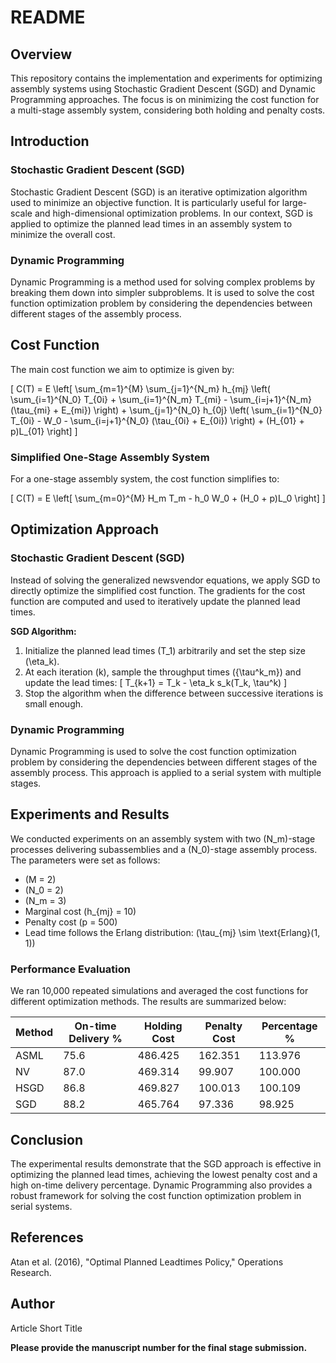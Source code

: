 # README

## Overview

This repository contains the implementation and experiments for optimizing assembly systems using Stochastic Gradient Descent (SGD) and Dynamic Programming approaches. The focus is on minimizing the cost function for a multi-stage assembly system, considering both holding and penalty costs.

## Introduction

### Stochastic Gradient Descent (SGD)
Stochastic Gradient Descent (SGD) is an iterative optimization algorithm used to minimize an objective function. It is particularly useful for large-scale and high-dimensional optimization problems. In our context, SGD is applied to optimize the planned lead times in an assembly system to minimize the overall cost.

### Dynamic Programming
Dynamic Programming is a method used for solving complex problems by breaking them down into simpler subproblems. It is used to solve the cost function optimization problem by considering the dependencies between different stages of the assembly process.

## Cost Function

The main cost function we aim to optimize is given by:

\[ C(T) = E \left[ \sum_{m=1}^{M} \sum_{j=1}^{N_m} h_{mj} \left( \sum_{i=1}^{N_0} T_{0i} + \sum_{i=1}^{N_m} T_{mi} - \sum_{i=j+1}^{N_m} (\tau_{mi} + E_{mi}) \right) + \sum_{j=1}^{N_0} h_{0j} \left( \sum_{i=1}^{N_0} T_{0i} - W_0 - \sum_{i=j+1}^{N_0} (\tau_{0i} + E_{0i}) \right) + (H_{01} + p)L_{01} \right] \]

### Simplified One-Stage Assembly System

For a one-stage assembly system, the cost function simplifies to:

\[ C(T) = E \left[ \sum_{m=0}^{M} H_m T_m - h_0 W_0 + (H_0 + p)L_0 \right] \]

## Optimization Approach

### Stochastic Gradient Descent (SGD)

Instead of solving the generalized newsvendor equations, we apply SGD to directly optimize the simplified cost function. The gradients for the cost function are computed and used to iteratively update the planned lead times.

**SGD Algorithm:**
1. Initialize the planned lead times \(T_1\) arbitrarily and set the step size \(\eta_k\).
2. At each iteration \(k\), sample the throughput times \(\{\tau^k_m\}\) and update the lead times:
\[ T_{k+1} = T_k - \eta_k s_k(T_k, \tau^k) \]
3. Stop the algorithm when the difference between successive iterations is small enough.

### Dynamic Programming

Dynamic Programming is used to solve the cost function optimization problem by considering the dependencies between different stages of the assembly process. This approach is applied to a serial system with multiple stages.

## Experiments and Results

We conducted experiments on an assembly system with two \(N_m\)-stage processes delivering subassemblies and a \(N_0\)-stage assembly process. The parameters were set as follows:
- \(M = 2\)
- \(N_0 = 2\)
- \(N_m = 3\)
- Marginal cost \(h_{mj} = 10\)
- Penalty cost \(p = 500\)
- Lead time follows the Erlang distribution: \(\tau_{mj} \sim \text{Erlang}(1, 1)\)

### Performance Evaluation

We ran 10,000 repeated simulations and averaged the cost functions for different optimization methods. The results are summarized below:

| Method | On-time Delivery % | Holding Cost | Penalty Cost | Percentage % |
|--------|--------------------|--------------|--------------|--------------|
| ASML   | 75.6               | 486.425      | 162.351      | 113.976      |
| NV     | 87.0               | 469.314      | 99.907       | 100.000      |
| HSGD   | 86.8               | 469.827      | 100.013      | 100.109      |
| SGD    | 88.2               | 465.764      | 97.336       | 98.925       |

## Conclusion

The experimental results demonstrate that the SGD approach is effective in optimizing the planned lead times, achieving the lowest penalty cost and a high on-time delivery percentage. Dynamic Programming also provides a robust framework for solving the cost function optimization problem in serial systems.

## References

Atan et al. (2016), "Optimal Planned Leadtimes Policy," Operations Research.

## Author

Article Short Title

**Please provide the manuscript number for the final stage submission.**
